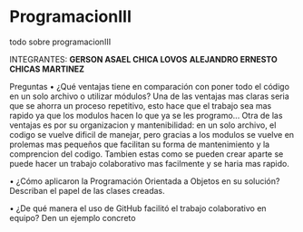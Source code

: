 # ProgramacionIII
todo sobre programacionIII



INTEGRANTES:
**GERSON ASAEL CHICA LOVOS**
**ALEJANDRO ERNESTO CHICAS MARTINEZ**


Preguntas
• ¿Qué ventajas tiene en comparación con poner todo el código en
un solo archivo o utilizar módulos?
Una de las ventajas mas claras seria que se ahorra un proceso repetitivo, esto hace que el trabajo sea mas rapido ya que los modulos hacen lo que ya se les programo...
Otra de las ventajas es por su organizacion y mantenibilidad: en un solo archivo, el codigo se vuelve dificil de manejar, pero gracias a los modulos se vuelve en prolemas mas pequeños que facilitan su forma de mantenimiento y la comprencion del codigo.
Tambien estas como se pueden crear aparte se puede hacer un trabajo colaborativo mas facilmente y se haria mas rapido.


• ¿Cómo aplicaron la Programación Orientada a Objetos en su
solución? Describan el papel de las clases creadas.

• ¿De qué manera el uso de GitHub facilitó el trabajo colaborativo
en equipo? Den un ejemplo concreto

